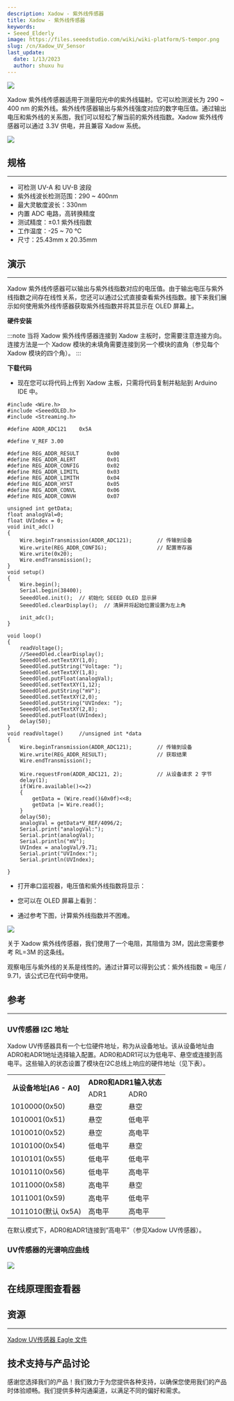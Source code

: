 ```yaml
---
description: Xadow - 紫外线传感器
title: Xadow - 紫外线传感器
keywords:
- Seeed_Elderly
image: https://files.seeedstudio.com/wiki/wiki-platform/S-tempor.png
slug: /cn/Xadow_UV_Sensor
last_update:
  date: 1/13/2023
  author: shuxu hu
---
```

![](https://files.seeedstudio.com/wiki/Xadow_UV_Sensor/img/xadow%20uv.jpg)

Xadow 紫外线传感器适用于测量阳光中的紫外线辐射。它可以检测波长为 290 ~ 400 nm 的紫外线。紫外线传感器输出与紫外线强度对应的数字电压值。通过输出电压和紫外线的关系图，我们可以轻松了解当前的紫外线指数。Xadow 紫外线传感器可以通过 3.3V 供电，并且兼容 Xadow 系统。

[![](https://files.seeedstudio.com/wiki/Seeed-WiKi/docs/images/300px-Get_One_Now_Banner-ragular.png)](https://www.seeedstudio.com/Xadow-UV-Sensor-p-1694.html)

##  规格
---
*   可检测 UV-A 和 UV-B 波段
*   紫外线波长检测范围：290 ~ 400nm
*   最大灵敏度波长：330nm
*   内置 ADC 电路，高转换精度
*   测试精度：±0.1 紫外线指数
*   工作温度：-25 ~ 70 ℃
*   尺寸：25.43mm x 20.35mm

##  演示
---
Xadow 紫外线传感器可以输出与紫外线指数对应的电压值。由于输出电压与紫外线指数之间存在线性关系，您还可以通过公式直接查看紫外线指数。接下来我们展示如何使用紫外线传感器获取紫外线指数并将其显示在 OLED 屏幕上。

<!-- 所需的 Xadow 模块：[Xadow - 主板](/Xadow_Main_Board/)、[Xadow - OLED 128*64](/Xado_OLED_128multiply64/)、**Xadow - 紫外线传感器** -->

**硬件安装**

:::note
    当将 Xadow 紫外线传感器连接到 Xadow 主板时，您需要注意连接方向。连接方法是一个 Xadow 模块的未填角需要连接到另一个模块的直角（参见每个 Xadow 模块的四个角）。
:::

**下载代码**

<!-- *   首先，您需要确保 Arduino 库中有 [OLED_Display12864](https://files.seeedstudio.com/wiki/Xadow_UV_Sensor/res/OLED_Display12864.zip)。如果没有，请点击 [这里](https://github.com/Seeed-Studio/Grove_OLED_Display_128X64) 下载并添加到 Arduino 库中。参考 wiki 页面中的 [如何安装 Arduino 库](/How_to_install_Arduino_Library/)，您将熟悉操作。 -->

*   现在您可以将代码上传到 Xadow 主板，只需将代码复制并粘贴到 Arduino IDE 中。

```
#include <Wire.h>
#include <SeeedOLED.h>
#include <Streaming.h>

#define ADDR_ADC121    0x5A

#define V_REF 3.00

#define REG_ADDR_RESULT         0x00
#define REG_ADDR_ALERT          0x01
#define REG_ADDR_CONFIG         0x02
#define REG_ADDR_LIMITL         0x03
#define REG_ADDR_LIMITH         0x04
#define REG_ADDR_HYST           0x05
#define REG_ADDR_CONVL          0x06
#define REG_ADDR_CONVH          0x07

unsigned int getData;
float analogVal=0;
float UVIndex = 0;
void init_adc()
{
    Wire.beginTransmission(ADDR_ADC121);        // 传输到设备
    Wire.write(REG_ADDR_CONFIG);                // 配置寄存器
    Wire.write(0x20);
    Wire.endTransmission();
}
void setup()
{
    Wire.begin();
    Serial.begin(38400);
    SeeedOled.init();  // 初始化 SEEED OLED 显示屏
    SeeedOled.clearDisplay();  // 清屏并将起始位置设置为左上角

    init_adc();
}

void loop()
{
    readVoltage();
    //SeeedOled.clearDisplay();
    SeeedOled.setTextXY(1,0);
    SeeedOled.putString("Voltage: ");
    SeeedOled.setTextXY(1,8);
    SeeedOled.putFloat(analogVal);
    SeeedOled.setTextXY(1,12);
    SeeedOled.putString("mV");
    SeeedOled.setTextXY(2,0);
    SeeedOled.putString("UVIndex: ");
    SeeedOled.setTextXY(2,8);
    SeeedOled.putFloat(UVIndex);
    delay(50);
}
void readVoltage()     //unsigned int *data
{
    Wire.beginTransmission(ADDR_ADC121);        // 传输到设备
    Wire.write(REG_ADDR_RESULT);                // 获取结果
    Wire.endTransmission();

    Wire.requestFrom(ADDR_ADC121, 2);           // 从设备请求 2 字节
    delay(1);
    if(Wire.available()<=2)
    {
        getData = (Wire.read()&0x0f)<<8;
        getData |= Wire.read();
    }
    delay(50);
    analogVal = getData*V_REF/4096/2;
    Serial.print("analogVal:");
    Serial.print(analogVal);
    Serial.println("mV");
    UVIndex = analogVal/9.71;
    Serial.print("UVIndex:");
    Serial.println(UVIndex);

}
```

*   打开串口监视器，电压值和紫外线指数将显示：

*   您可以在 OLED 屏幕上看到：

*   通过参考下图，计算紫外线指数并不困难。

![](https://files.seeedstudio.com/wiki/Xadow_UV_Sensor/img/Voltage_and_UVI.jpg)

关于 Xadow 紫外线传感器，我们使用了一个电阻，其阻值为 3M，因此您需要参考 RL=3M 的这条线。

观察电压与紫外线的关系是线性的。通过计算可以得到公式：紫外线指数 = 电压 / 9.71，该公式已在代码中使用。

## 参考
---
### UV传感器 I2C 地址

Xadow UV传感器具有一个七位硬件地址，称为从设备地址。该从设备地址由ADR0和ADR1地址选择输入配置。ADR0和ADR1可以为低电平、悬空或连接到高电平。这些输入的状态设置了模块在I2C总线上响应的硬件地址（见下表）。

<table cellspacing="0" width="50%">
<tr>
<th rowspan="2" scope="col">从设备地址[A6 - A0]</th>
<th colspan="2" scope="col">ADR0和ADR1输入状态</th>
</tr>
<tr>
<td scope="col">ADR1</td>
<td scope="col">ADR0</td>
</tr>
<tr>
<td scope="row">1010000(0x50)</td>
<td>悬空</td>
<td>悬空</td>
</tr>
<tr>
<td scope="row">1010001(0x51)</td>
<td>悬空</td>
<td>低电平</td>
</tr>
<tr>
<td scope="row">1010010(0x52)</td>
<td>悬空</td>
<td>高电平</td>
</tr>
<tr>
<td scope="row">1010100(0x54)</td>
<td>低电平</td>
<td>悬空</td>
</tr>
<tr>
<td scope="row">1010101(0x55)</td>
<td>低电平</td>
<td>低电平</td>
</tr>
<tr>
<td scope="row">1010110(0x56)</td>
<td>低电平</td>
<td>高电平</td>
</tr>
<tr>
<td scope="row">1011000(0x58)</td>
<td>高电平</td>
<td>悬空</td>
</tr>
<tr>
<td scope="row">1011001(0x59)</td>
<td>高电平</td>
<td>低电平</td>
</tr>
<tr>
<td scope="row">1011010(默认 0x5A)</td>
<td>高电平</td>
<td>高电平</td>
</tr>
</table>

在默认模式下，ADR0和ADR1连接到“高电平”（参见Xadow UV传感器）。

### UV传感器的光谱响应曲线

![](https://files.seeedstudio.com/wiki/Xadow_UV_Sensor/img/Responsivity.jpg)

## 在线原理图查看器

<div className="altium-ecad-viewer" data-project-src="https://files.seeedstudio.com/wiki/Xadow_UV_Sensor/res/Xadow_UV_Sensor_Eagle_File.zip" style={{borderRadius: '0px 0px 4px 4px', height: 500, borderStyle: 'solid', borderWidth: 1, borderColor: 'rgb(241, 241, 241)', overflow: 'hidden', maxWidth: 1280, maxHeight: 700, boxSizing: 'border-box'}}>
</div>

## 资源
---
[Xadow UV传感器 Eagle 文件](https://files.seeedstudio.com/wiki/Xadow_UV_Sensor/res/Xadow_UV_Sensor_Eagle_File.zip)

## 技术支持与产品讨论

感谢您选择我们的产品！我们致力于为您提供各种支持，以确保您使用我们的产品时体验顺畅。我们提供多种沟通渠道，以满足不同的偏好和需求。

<div class="button_tech_support_container">
<a href="https://forum.seeedstudio.com/" class="button_forum"></a> 
<a href="https://www.seeedstudio.com/contacts" class="button_email"></a>
</div>

<div class="button_tech_support_container">
<a href="https://discord.gg/eWkprNDMU7" class="button_discord"></a> 
<a href="https://github.com/Seeed-Studio/wiki-documents/discussions/69" class="button_discussion"></a>
</div>